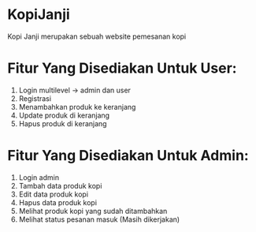 # KopiJanji
Kopi Janji merupakan sebuah website  pemesanan kopi

# Fitur Yang Disediakan Untuk User:
1. Login multilevel -> admin dan user
2. Registrasi
3. Menambahkan produk ke keranjang
4. Update produk di keranjang
5. Hapus produk di keranjang

# Fitur Yang Disediakan Untuk Admin:
1. Login admin
2. Tambah data produk kopi
3. Edit data produk kopi
4. Hapus data produk kopi
5. Melihat produk kopi yang sudah ditambahkan
6. Melihat status pesanan masuk (Masih dikerjakan)
